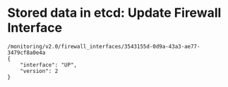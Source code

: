 # Stored data in etcd: Update Firewall Interface

```
/monitoring/v2.0/firewall_interfaces/3543155d-0d9a-43a3-ae77-3479cf8a0e4a
{
    "interface": "UP", 
    "version": 2
}
```
